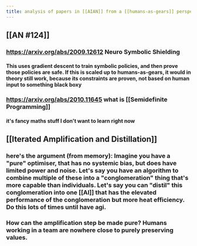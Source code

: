 ```yaml
---
title: analysis of papers in [[AIAN]] from a [[humans-as-gears]] perspective
---
```


## [[AN #124]]
### https://arxiv.org/abs/2009.12612 Neuro Symbolic Shielding
#### This uses gradient descent to train symbolic policies, and then prove those policies are safe. If this is scaled up to humans-as-gears, it would in theory still work, because its constraints are proven, not based on human input to something black boxy

### https://arxiv.org/abs/2010.11645 what is [[Semidefinite Programming]]
#### it's fancy maths stuff I don't want to learn right now

### 

## [[Iterated Amplification and Distillation]]
### here's the argument (from memory): Imagine you have a "pure" optimiser, that has no systemic bias, but does have limited power and noise. Let's say you have an algorithm to combine multiple of these into a "conglomeration" thing that's more capable than individuals. Let's say you can "distil" this conglomeration into one [[AI]] that has the elevated performance of the conglomeration but more heat efficiency. Do this lots of times until have agi. 

### How can the amplification step be made pure? Humans working in a team are nowhere close to purely preserving values. 

